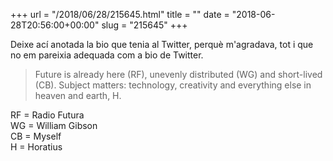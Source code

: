 +++
url = "/2018/06/28/215645.html"
title = ""
date = "2018-06-28T20:56:00+00:00"
slug = "215645"
+++

Deixe ací anotada la bio que tenia al Twitter, perquè m'agradava, tot i que no em pareixia adequada com a bio de Twitter.

> Future is already here (RF), unevenly distributed (WG) and short-lived (CB). Subject matters: technology, creativity and everything else in heaven and earth, H.

RF = Radio Futura  
WG = William Gibson  
CB = Myself  
H = Horatius
